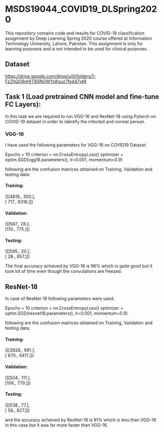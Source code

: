 # MSDS19044_COVID19_DLSpring2020
This repository contains code and results for COVID-19 classification assignment by Deep Learning Spring 2020 course offered at Information Technology University, Lahore, Pakistan. This assignment is only for learning purposes and is not intended to be used for clinical purposes.
## Dataset
https://drive.google.com/drive/u/0/folders/1-FzZhQO9oHIT9SNOWYoKsuz7fe447vtR

## Task 1 (Load pretrained CNN model and fine-tune FC Layers):
In this task we are required to run VGG-16 and ResNet-18 using Pytorch on COVID-19 dataset in order to identify the infected and normal person.
### VGG-16
I have used the following parameters for VGG-16 on COVID19 Dataset:

Epochs = 10
criterion = nn.CrossEntropyLoss()
optimizer = optim.SGD(vgg16.parameters(), lr=0.001, momentum=0.9)

following are the confusion matrices obtained on Training, Validation and testing data:
#### Training:
([[4619.,  300.],<br />
        [ 717., 6318.]])
#### Validation:
([[587.,  28.],<br />
        [110., 775.]])
#### Testing:
([[595.,  20.],<br />
        [ 28., 857.]])

The final accuracy acheived by VGG-16 is 96% which is quite good but it took lot of time even though the convulations are freezed.

## ResNet-18
In case of ResNet-18 following parameters were used:

Epochs = 10
criterion = nn.CrossEntropyLoss()
optimizer = optim.SGD(resnet18.parameters(), lr=0.001, momentum=0.9)

following are the confusion matrices obtained on Training, Validation and testing data:
#### Training:
([[3928.,  991.],<br />
        [ 670., 6411.]])

#### Validation:
([[504., 111.],<br />
        [106., 779.]])

#### Testing:
([[538.,  77.],<br />
        [ 58., 827.]])

and the accuracy acheived by ResNet-18 is 91% which is less than VGG-16 in this case but it was far more faster than VGG-16.

